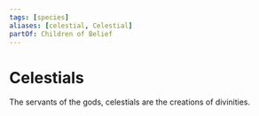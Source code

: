 ```yaml
---
tags: [species]
aliases: [celestial, Celestial]
partOf: Children of Belief
---
```


# Celestials

The servants of the gods, celestials are the creations of divinities. 